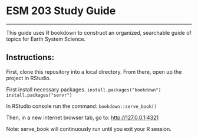 # ESM 203 Study Guide
-------------------

This guide uses R bookdown to construct an organized, searchable guide of topics for Earth System Science.


## Instructions:
First, clone this repository into a local directory. From there, open up the project in RStudio.

First install necessary packages.
`install.packages("bookdown")`
`install.packages("servr")`

In RStudio console run the command:
`bookdown::serve_book()`

Then, in a new internet browser tab, go to:
http://127.0.0.1:4321

Note: serve_book will continuously run until you exit your R session.
